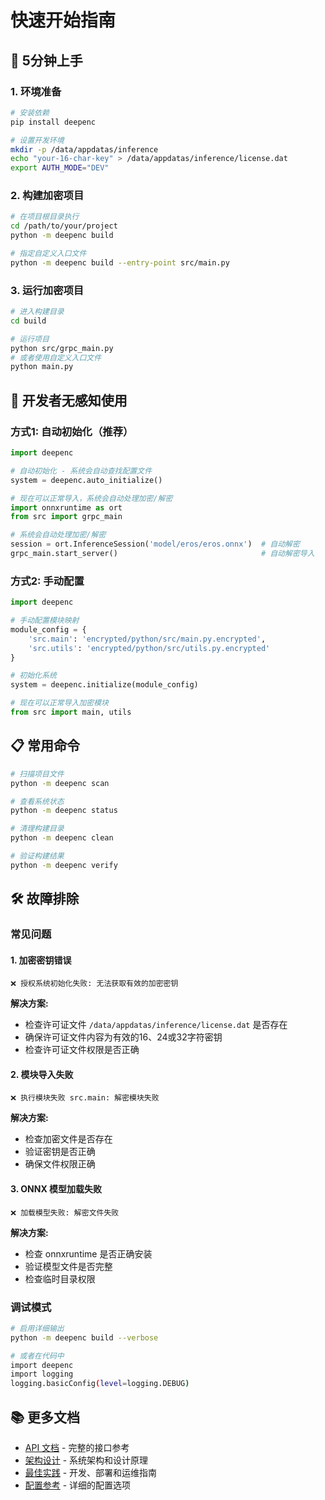 # 快速开始指南

## 🚀 5分钟上手

### 1. 环境准备

```bash
# 安装依赖
pip install deepenc

# 设置开发环境
mkdir -p /data/appdatas/inference
echo "your-16-char-key" > /data/appdatas/inference/license.dat
export AUTH_MODE="DEV"
```

### 2. 构建加密项目

```bash
# 在项目根目录执行
cd /path/to/your/project
python -m deepenc build

# 指定自定义入口文件
python -m deepenc build --entry-point src/main.py
```

### 3. 运行加密项目

```bash
# 进入构建目录
cd build

# 运行项目
python src/grpc_main.py
# 或者使用自定义入口文件
python main.py
```

## 🔧 开发者无感知使用

### 方式1: 自动初始化（推荐）

```python
import deepenc

# 自动初始化 - 系统会自动查找配置文件
system = deepenc.auto_initialize()

# 现在可以正常导入，系统会自动处理加密/解密
import onnxruntime as ort
from src import grpc_main

# 系统会自动处理加密/解密
session = ort.InferenceSession('model/eros/eros.onnx')  # 自动解密
grpc_main.start_server()                                # 自动解密导入
```

### 方式2: 手动配置

```python
import deepenc

# 手动配置模块映射
module_config = {
    'src.main': 'encrypted/python/src/main.py.encrypted',
    'src.utils': 'encrypted/python/src/utils.py.encrypted'
}

# 初始化系统
system = deepenc.initialize(module_config)

# 现在可以正常导入加密模块
from src import main, utils
```

## 📋 常用命令

```bash
# 扫描项目文件
python -m deepenc scan

# 查看系统状态
python -m deepenc status

# 清理构建目录
python -m deepenc clean

# 验证构建结果
python -m deepenc verify
```

## 🛠️ 故障排除

### 常见问题

#### 1. 加密密钥错误

```
❌ 授权系统初始化失败: 无法获取有效的加密密钥
```

**解决方案:**
- 检查许可证文件 `/data/appdatas/inference/license.dat` 是否存在
- 确保许可证文件内容为有效的16、24或32字符密钥
- 检查许可证文件权限是否正确

#### 2. 模块导入失败

```
❌ 执行模块失败 src.main: 解密模块失败
```

**解决方案:**
- 检查加密文件是否存在
- 验证密钥是否正确
- 确保文件权限正确

#### 3. ONNX 模型加载失败

```
❌ 加载模型失败: 解密文件失败
```

**解决方案:**
- 检查 onnxruntime 是否正确安装
- 验证模型文件是否完整
- 检查临时目录权限

### 调试模式

```bash
# 启用详细输出
python -m deepenc build --verbose

# 或者在代码中
import deepenc
import logging
logging.basicConfig(level=logging.DEBUG)
```

## 📚 更多文档

- [API 文档](api.md) - 完整的接口参考
- [架构设计](architecture.md) - 系统架构和设计原理
- [最佳实践](best_practices.md) - 开发、部署和运维指南
- [配置参考](configuration.md) - 详细的配置选项
